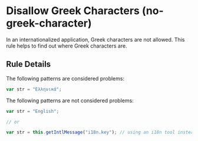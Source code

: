 # Disallow Greek Characters (no-greek-character)

In an internationalized application, Greek characters are not allowed. This rule helps to find out where Greek characters are.

## Rule Details

The following patterns are considered problems:

```js
var str = "Ελληνικά";
```

The following patterns are not considered problems:

```js
var str = "English";

// or

var str = this.getIntlMessage("i18n.key"); // using an i18n tool instead of regular Greek characters
```
